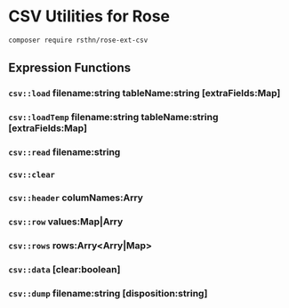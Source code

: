 # CSV Utilities for Rose

```sh
composer require rsthn/rose-ext-csv
```

## Expression Functions

### `csv::load` filename:string tableName:string [extraFields:Map]
### `csv::loadTemp` filename:string tableName:string [extraFields:Map]
### `csv::read` filename:string

### `csv::clear`
### `csv::header` columNames:Arry
### `csv::row` values:Map|Arry
### `csv::rows` rows:Arry<Arry|Map>
### `csv::data` [clear:boolean]
### `csv::dump` filename:string [disposition:string]
